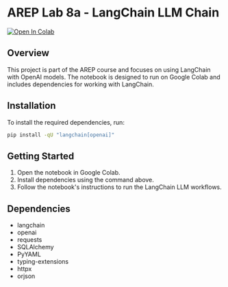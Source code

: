 # AREP Lab 8a - LangChain LLM Chain

[![Open In Colab](https://colab.research.google.com/assets/colab-badge.svg)](https://colab.research.google.com/github/CristianAlvarez-b/AREP-LangChain-LLM-Chain/blob/master/AREP_Lab8a.ipynb)

## Overview

This project is part of the AREP course and focuses on using LangChain with OpenAI models. The notebook is designed to run on Google Colab and includes dependencies for working with LangChain.

## Installation

To install the required dependencies, run:

```bash
pip install -qU "langchain[openai]"
```

## Getting Started
1. Open the notebook in Google Colab.
2. Install dependencies using the command above.
3. Follow the notebook's instructions to run the LangChain LLM workflows.

## Dependencies

- langchain
- openai
- requests
- SQLAlchemy
- PyYAML
- typing-extensions
- httpx
- orjson

